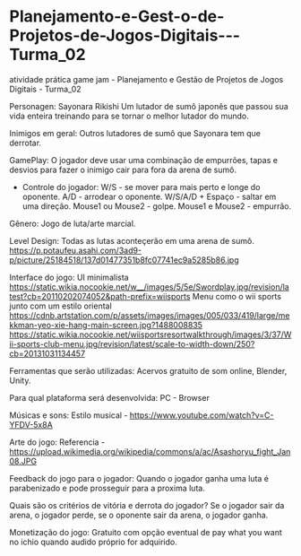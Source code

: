 # Planejamento-e-Gest-o-de-Projetos-de-Jogos-Digitais---Turma_02
atividade prática game jam - Planejamento e Gestão de Projetos de Jogos Digitais - Turma_02

Personagen:
Sayonara Rikishi
Um lutador de sumô japonês que passou sua vida enteira treinando para se tornar o melhor lutador do mundo.

Inimigos em geral:
Outros lutadores de sumô que Sayonara tem que derrotar.

GamePlay:
O jogador deve usar uma combinação de empurrões, tapas e desvios para fazer o inimigo cair para fora da arena de sumô.
- Controle do jogador:
  W/S - se mover para mais perto e longe do oponente.
  A/D - arrodear o oponente.
  W/S/A/D + Espaço - saltar em uma direção.
  Mouse1 ou Mouse2 - golpe.
  Mouse1 e Mouse2 - empurrão.
  
Gênero:
Jogo de luta/arte marcial.

Level Design:
Todas as lutas aconteçerão em uma arena de sumô.
https://p.potaufeu.asahi.com/3ad9-p/picture/25184518/137d01477351b8fc07741ec9a5285b86.jpg

Interface do jogo:
UI minimalista
https://static.wikia.nocookie.net/w__/images/5/5e/Swordplay.jpg/revision/latest?cb=20110202074052&path-prefix=wiisports
Menu como o wii sports junto com um estilo oriental
https://cdnb.artstation.com/p/assets/images/images/005/033/419/large/mekkman-yeo-xie-hang-main-screen.jpg?1488008835
https://static.wikia.nocookie.net/wiisportsresortwalkthrough/images/3/37/Wii-sports-club-menu.jpg/revision/latest/scale-to-width-down/250?cb=20131031134457

Ferramentas que serão utilizadas:
Acervos gratuito de som online, Blender, Unity.

Para qual plataforma será desenvolvida:
PC - Browser

Músicas e sons:
Estilo musical - https://www.youtube.com/watch?v=C-YFDV-5x8A

Arte do jogo:
Referencia - https://upload.wikimedia.org/wikipedia/commons/a/ac/Asashoryu_fight_Jan08.JPG

Feedback do jogo para o jogador:
Quando o jogador ganha uma luta é parabenizado e pode prosseguir para a proxima luta.

Quais são os critérios de vitória e derrota do jogador?
Se o jogador sair da arena, o jogador perde, se o oponente sair da arena, o jogador ganha.

Monetização do jogo:
Gratuito com opção eventual de pay what you want no ichio quando audido próprio for adquirido.
